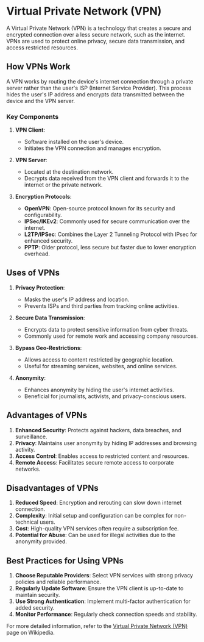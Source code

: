 # Virtual Private Network (VPN)

A Virtual Private Network (VPN) is a technology that creates a secure and encrypted connection over a less secure network, such as the internet. VPNs are used to protect online privacy, secure data transmission, and access restricted resources.

## How VPNs Work

A VPN works by routing the device's internet connection through a private server rather than the user's ISP (Internet Service Provider). This process hides the user's IP address and encrypts data transmitted between the device and the VPN server.

### Key Components

1. **VPN Client**:
   - Software installed on the user's device.
   - Initiates the VPN connection and manages encryption.

2. **VPN Server**:
   - Located at the destination network.
   - Decrypts data received from the VPN client and forwards it to the internet or the private network.

3. **Encryption Protocols**:
   - **OpenVPN**: Open-source protocol known for its security and configurability.
   - **IPSec/IKEv2**: Commonly used for secure communication over the internet.
   - **L2TP/IPSec**: Combines the Layer 2 Tunneling Protocol with IPsec for enhanced security.
   - **PPTP**: Older protocol, less secure but faster due to lower encryption overhead.

## Uses of VPNs

1. **Privacy Protection**:
   - Masks the user's IP address and location.
   - Prevents ISPs and third parties from tracking online activities.

2. **Secure Data Transmission**:
   - Encrypts data to protect sensitive information from cyber threats.
   - Commonly used for remote work and accessing company resources.

3. **Bypass Geo-Restrictions**:
   - Allows access to content restricted by geographic location.
   - Useful for streaming services, websites, and online services.

4. **Anonymity**:
   - Enhances anonymity by hiding the user's internet activities.
   - Beneficial for journalists, activists, and privacy-conscious users.

## Advantages of VPNs

1. **Enhanced Security**: Protects against hackers, data breaches, and surveillance.
2. **Privacy**: Maintains user anonymity by hiding IP addresses and browsing activity.
3. **Access Control**: Enables access to restricted content and resources.
4. **Remote Access**: Facilitates secure remote access to corporate networks.

## Disadvantages of VPNs

1. **Reduced Speed**: Encryption and rerouting can slow down internet connection.
2. **Complexity**: Initial setup and configuration can be complex for non-technical users.
3. **Cost**: High-quality VPN services often require a subscription fee.
4. **Potential for Abuse**: Can be used for illegal activities due to the anonymity provided.

## Best Practices for Using VPNs

1. **Choose Reputable Providers**: Select VPN services with strong privacy policies and reliable performance.
2. **Regularly Update Software**: Ensure the VPN client is up-to-date to maintain security.
3. **Use Strong Authentication**: Implement multi-factor authentication for added security.
4. **Monitor Performance**: Regularly check connection speeds and stability.

For more detailed information, refer to the [Virtual Private Network (VPN)](https://en.wikipedia.org/wiki/Virtual_private_network) page on Wikipedia.
